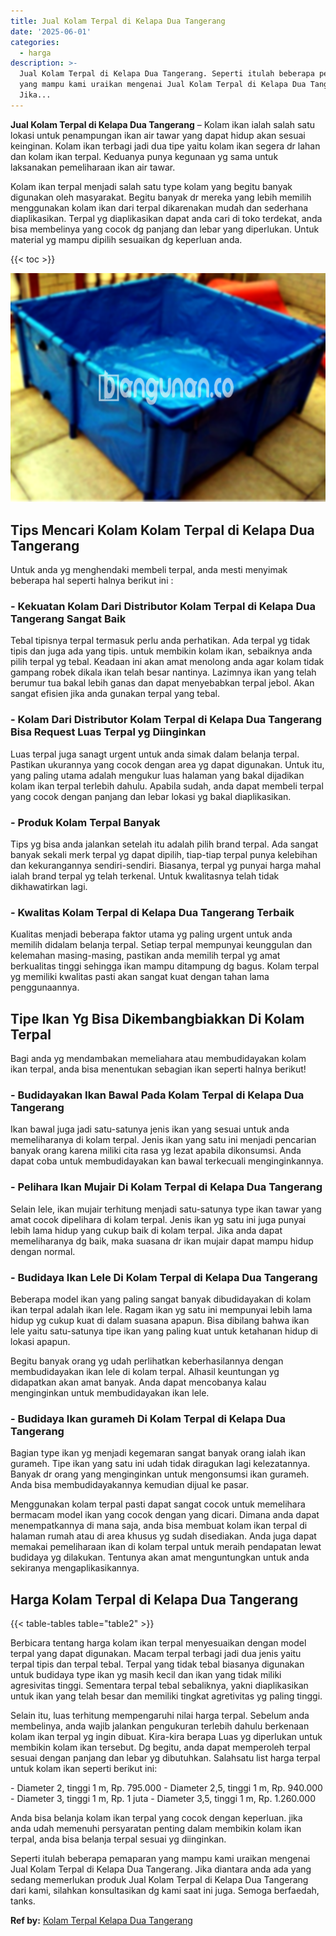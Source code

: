 ```yaml
---
title: Jual Kolam Terpal di Kelapa Dua Tangerang
date: '2025-06-01'
categories:
  - harga
description: >-
  Jual Kolam Terpal di Kelapa Dua Tangerang. Seperti itulah beberapa pemaparan
  yang mampu kami uraikan mengenai Jual Kolam Terpal di Kelapa Dua Tangerang.
  Jika...
---
```


**Jual Kolam Terpal di Kelapa Dua Tangerang** – Kolam ikan ialah salah satu lokasi untuk penampungan ikan air tawar yang dapat hidup akan sesuai keinginan. Kolam ikan terbagi jadi dua tipe yaitu kolam ikan segera dr lahan dan kolam ikan terpal. Keduanya punya kegunaan yg sama untuk laksanakan pemeliharaan ikan air tawar.

Kolam ikan terpal menjadi salah satu type kolam yang begitu banyak digunakan oleh masyarakat. Begitu banyak dr mereka yang lebih memilih menggunakan kolam ikan dari terpal dikarenakan mudah dan sederhana diaplikasikan. Terpal yg diaplikasikan dapat anda cari di toko terdekat, anda bisa membelinya yang cocok dg panjang dan lebar yang diperlukan. Untuk material yg mampu dipilih sesuaikan dg keperluan anda.

{{< toc >}}

![Jual Kolam Terpal di Kelapa Dua Tangerang](/images/jual-kolam-terpal-29.png)

## Tips Mencari Kolam Kolam Terpal di Kelapa Dua Tangerang

Untuk anda yg menghendaki membeli terpal, anda mesti menyimak beberapa hal seperti halnya berikut ini :

### \- Kekuatan Kolam Dari Distributor Kolam Terpal di Kelapa Dua Tangerang Sangat Baik

Tebal tipisnya terpal termasuk perlu anda perhatikan. Ada terpal yg tidak tipis dan juga ada yang tipis. untuk membikin kolam ikan, sebaiknya anda pilih terpal yg tebal. Keadaan ini akan amat menolong anda agar kolam tidak gampang robek dikala ikan telah besar nantinya. Lazimnya ikan yang telah berumur tua bakal lebih ganas dan dapat menyebabkan terpal jebol. Akan sangat efisien jika anda gunakan terpal yang tebal.

### \- Kolam Dari Distributor Kolam Terpal di Kelapa Dua Tangerang Bisa Request Luas Terpal yg Diinginkan

Luas terpal juga sanagt urgent untuk anda simak dalam belanja terpal. Pastikan ukurannya yang cocok dengan area yg dapat digunakan. Untuk itu, yang paling utama adalah mengukur luas halaman yang bakal dijadikan kolam ikan terpal terlebih dahulu. Apabila sudah, anda dapat membeli terpal yang cocok dengan panjang dan lebar lokasi yg bakal diaplikasikan.

### \- Produk Kolam Terpal Banyak

Tips yg bisa anda jalankan setelah itu adalah pilih brand terpal. Ada sangat banyak sekali merk terpal yg dapat dipilih, tiap-tiap terpal punya kelebihan dan kekurangannya sendiri-sendiri. Biasanya, terpal yg punyai harga mahal ialah brand terpal yg telah terkenal. Untuk kwalitasnya telah tidak dikhawatirkan lagi.

### \- Kwalitas Kolam Terpal di Kelapa Dua Tangerang Terbaik

Kualitas menjadi beberapa faktor utama yg paling urgent untuk anda memilih didalam belanja terpal. Setiap terpal mempunyai keunggulan dan kelemahan masing-masing, pastikan anda memilih terpal yg amat berkualitas tinggi sehingga ikan mampu ditampung dg bagus. Kolam terpal yg memiliki kwalitas pasti akan sangat kuat dengan tahan lama penggunaannya.

## Tipe Ikan Yg Bisa Dikembangbiakkan Di Kolam Terpal

Bagi anda yg mendambakan memeliahara atau membudidayakan kolam ikan terpal, anda bisa menentukan sebagian ikan seperti halnya berikut!

### \- Budidayakan Ikan Bawal Pada Kolam Terpal di Kelapa Dua Tangerang

Ikan bawal juga jadi satu-satunya jenis ikan yang sesuai untuk anda memeliharanya di kolam terpal. Jenis ikan yang satu ini menjadi pencarian banyak orang karena miliki cita rasa yg lezat apabila dikonsumsi. Anda dapat coba untuk membudidayakan kan bawal terkecuali menginginkannya.

### \- Pelihara Ikan Mujair Di Kolam Terpal di Kelapa Dua Tangerang

Selain lele, ikan mujair terhitung menjadi satu-satunya type ikan tawar yang amat cocok dipelihara di kolam terpal. Jenis ikan yg satu ini juga punyai lebih lama hidup yang cukup baik di kolam terpal. Jika anda dapat memeliharanya dg baik, maka suasana dr ikan mujair dapat mampu hidup dengan normal.

### \- Budidaya Ikan Lele Di Kolam Terpal di Kelapa Dua Tangerang

Beberapa model ikan yang paling sangat banyak dibudidayakan di kolam ikan terpal adalah ikan lele. Ragam ikan yg satu ini mempunyai lebih lama hidup yg cukup kuat di dalam suasana apapun. Bisa dibilang bahwa ikan lele yaitu satu-satunya tipe ikan yang paling kuat untuk ketahanan hidup di lokasi apapun.

Begitu banyak orang yg udah perlihatkan keberhasilannya dengan membudidayakan ikan lele di kolam terpal. Alhasil keuntungan yg didapatkan akan amat banyak. Anda dapat mencobanya kalau menginginkan untuk membudidayakan ikan lele.

### \- Budidaya Ikan gurameh Di Kolam Terpal di Kelapa Dua Tangerang

Bagian type ikan yg menjadi kegemaran sangat banyak orang ialah ikan gurameh. Tipe ikan yang satu ini udah tidak diragukan lagi kelezatannya. Banyak dr orang yang menginginkan untuk mengonsumsi ikan gurameh. Anda bisa membudidayakannya kemudian dijual ke pasar.

Menggunakan kolam terpal pasti dapat sangat cocok untuk memelihara bermacam model ikan yang cocok dengan yang dicari. Dimana anda dapat menempatkannya di mana saja, anda bisa membuat kolam ikan terpal di halaman rumah atau di area khusus yg sudah disediakan. Anda juga dapat memakai pemeliharaan ikan di kolam terpal untuk meraih pendapatan lewat budidaya yg dilakukan. Tentunya akan amat menguntungkan untuk anda sekiranya mengaplikasikannya.

## Harga Kolam Terpal di Kelapa Dua Tangerang

{{< table-tables table="table2" >}}

Berbicara tentang harga kolam ikan terpal menyesuaikan dengan model terpal yang dapat digunakan. Macam terpal terbagi jadi dua jenis yaitu terpal tipis dan terpal tebal. Terpal yang tidak tebal biasanya digunakan untuk budidaya type ikan yg masih kecil dan ikan yang tidak miliki agresivitas tinggi. Sementara terpal tebal sebaliknya, yakni diaplikasikan untuk ikan yang telah besar dan memiliki tingkat agretivitas yg paling tinggi.

Selain itu, luas terhitung mempengaruhi nilai harga terpal. Sebelum anda membelinya, anda wajib jalankan pengukuran terlebih dahulu berkenaan kolam ikan terpal yg ingin dibuat. Kira-kira berapa Luas yg diperlukan untuk membikin kolam ikan tersebut. Dg begitu, anda dapat memperoleh terpal sesuai dengan panjang dan lebar yg dibutuhkan. Salahsatu list harga terpal untuk kolam ikan seperti berikut ini:

\- Diameter 2, tinggi 1 m, Rp. 795.000 - Diameter 2,5, tinggi 1 m, Rp. 940.000 - Diameter 3, tinggi 1 m, Rp. 1 juta - Diameter 3,5, tinggi 1 m, Rp. 1.260.000

Anda bisa belanja kolam ikan terpal yang cocok dengan keperluan. jika anda udah memenuhi persyaratan penting dalam membikin kolam ikan terpal, anda bisa belanja terpal sesuai yg diinginkan.

Seperti itulah beberapa pemaparan yang mampu kami uraikan mengenai Jual Kolam Terpal di Kelapa Dua Tangerang. Jika diantara anda ada yang sedang memerlukan produk Jual Kolam Terpal di Kelapa Dua Tangerang dari kami, silahkan konsultasikan dg kami saat ini juga. Semoga berfaedah, tanks.

**Ref by:** [Kolam Terpal Kelapa Dua Tangerang](https://id.wikipedia.org/wiki/Kolam)
